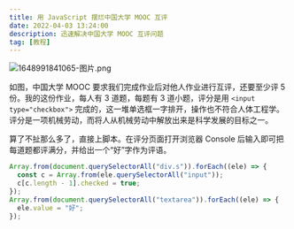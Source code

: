 ```yaml
---
title: 用 JavaScript 摆烂中国大学 MOOC 互评
date: 2022-04-03 13:24:00
description: 迅速解决中国大学 MOOC 互评问题
tag: [教程]
---
```


![1648991841065-图片.png](https://hsp.penclub.club/api/gh/https://raw.githubusercontent.com/lixiang810/fk-gfw/master/hsp/1648991841065-%E5%9B%BE%E7%89%87.png)

如图，中国大学 MOOC 要求我们完成作业后对他人作业进行互评，还要至少评 5 份。我的这份作业，每人有 3 道题，每题有 3 道小题，评分是用 `<input type="checkbox">` 完成的，这一堆单选框一字排开，操作也不符合人体工程学。评分是一项机械劳动，而将人从机械劳动中解放出来是科学发展的目标之一。

算了不扯那么多了，直接上脚本。在评分页面打开浏览器 Console 后输入即可把每道题都评满分，并给出一个“好”字作为评语。

```javascript
Array.from(document.querySelectorAll("div.s")).forEach((ele) => {
  const c = Array.from(ele.querySelectorAll("input"));
  c[c.length - 1].checked = true;
});
Array.from(document.querySelectorAll("textarea")).forEach((ele) => {
  ele.value = "好";
});

```
